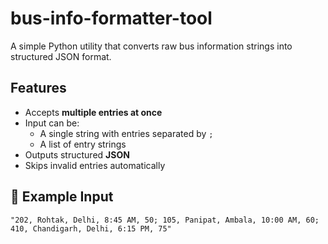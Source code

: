 # bus-info-formatter-tool
A simple Python utility that converts raw bus information strings into structured JSON format.

## Features
- Accepts **multiple entries at once**
- Input can be:
  - A single string with entries separated by `;`
  - A list of entry strings
- Outputs structured **JSON**
- Skips invalid entries automatically

## 📂 Example Input
```text
"202, Rohtak, Delhi, 8:45 AM, 50; 105, Panipat, Ambala, 10:00 AM, 60; 410, Chandigarh, Delhi, 6:15 PM, 75"
